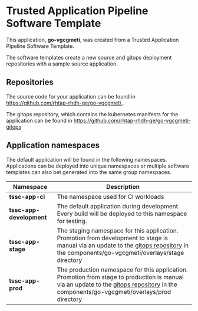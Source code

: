 # Trusted Application Pipeline Software Template

This application, **go-vgcgmeti**, was created from a Trusted Application Pipeline Software Template.

The software templates create a new source and gitops deployment repositories with a sample source application. 

## Repositories

The source code for your application can be found in [https://github.com/rhtap-rhdh-qe/go-vgcgmeti ](https://github.com/rhtap-rhdh-qe/go-vgcgmeti ).
 
The gitops repository, which contains the kubernetes manifests for the application can be found in 
[https://github.com/rhtap-rhdh-qe/go-vgcgmeti-gitops ](https://github.com/rhtap-rhdh-qe/go-vgcgmeti-gitops ) 

## Application namespaces 

The default application will be found in the following namespaces. Applications can be deployed into unique namespaces or multiple software templates can also bet generated into the same group namespaces.  

|  Namespace   |  Description   |  
| -------- | -------- |
| **tssc-app-ci** | The namespace used for CI workloads |
| **tssc-app-development** | The default application during development. Every build will be deployed to this namespace for testing. |
| **tssc-app-stage** | The staging namespace for this application. Promotion from development to stage is manual via an update to the [gitops repository](https://github.com/rhtap-rhdh-qe/go-vgcgmeti-gitops ) in the components/go-vgcgmeti/overlays/stage directory |
| **tssc-app-prod** | The production namespace for this application. Promotion from stage to production is manual via an update to the [gitops repository](https://github.com/rhtap-rhdh-qe/go-vgcgmeti-gitops ) in the components/go-vgcgmeti/overlays/prod directory |